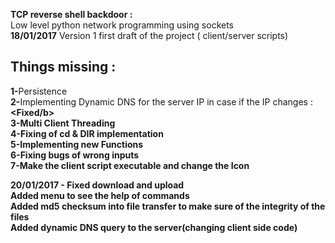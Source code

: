 <b><h>TCP reverse shell backdoor :</h></b><br>
Low level python network programming using sockets <br>
<b>18/01/2017</b> Version 1 first draft of the project ( client/server scripts)<br>
<b><h2>Things missing :</h2></b>
<b>1-</b>Persistence <br>
<b>2-</b>Implementing Dynamic DNS for the server IP in case if the IP changes : <b><Fixed/b><br>
<b>3-</b>Multi Client Threading<br>
<b>4-</b>Fixing of cd &  DIR implementation<br>
<b>5-</b>Implementing new Functions<br>
<b>6-</b>Fixing bugs of wrong inputs<br>
<b>7-</b>Make the client script executable and change the Icon<br>

<b>20/01/2017 - Fixed download and upload  </b><br>
Added menu to see the help of commands<br>
Added md5 checksum into file transfer to make sure of the integrity of the files<br>
Added dynamic DNS query to the server(changing client side code)
<br>

~~~~~~~~~~~~~~~~~~~~~~~~~~~~~~~~ By Salah Baddou ~~~~~~~~~~~~~~~~~~~~~~~~~~~~~~~~~~~
